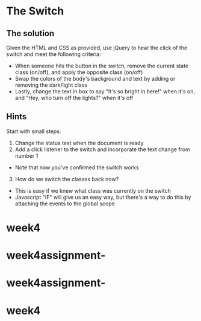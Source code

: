 # The Switch

## The solution

Given the HTML and CSS as provided, use jQuery to hear the click of the switch and meet the following criteria:

- When someone hits the button in the switch, remove the current state class (on/off), and apply the opposite class (on/off)
- Swap the colors of the body's background and text by adding or removing the dark/light class
- Lastly, change the text in box to say "It's so bright in here!" when it's on, and "Hey, who turn off the lights?" when it's off

## Hints

Start with small steps:

1. Change the status text when the document is ready
2. Add a click listener to the switch and incorporate the text change from number 1
  - Note that now you've confirmed the switch works
3. How do we switch the classes back now?
  - This is easy if we knew what class was currently on the switch
  - Javascript "IF" will give us an easy way, but there's a way to do this by attaching the events to the global scope
# week4
# week4assignment-
# week4assignment-
# week4

